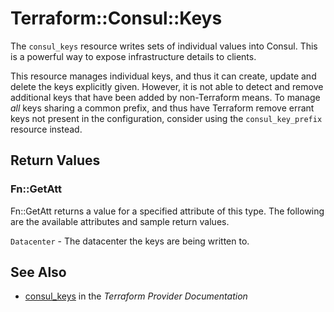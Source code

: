 # Terraform::Consul::Keys

The `consul_keys` resource writes sets of individual values into Consul.
This is a powerful way to expose infrastructure details to clients.

This resource manages individual keys, and thus it can create, update
and delete the keys explicitly given. However, it is not able to detect
and remove additional keys that have been added by non-Terraform means.
To manage *all* keys sharing a common prefix, and thus have Terraform
remove errant keys not present in the configuration, consider using the
`consul_key_prefix` resource instead.

## Return Values

### Fn::GetAtt

Fn::GetAtt returns a value for a specified attribute of this type. The following are the available attributes and sample return values.

`Datacenter` - The datacenter the keys are being written to.

## See Also

* [consul_keys](https://www.terraform.io/docs/providers/consul/r/keys.html) in the _Terraform Provider Documentation_